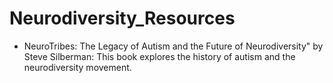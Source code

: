 # Neurodiversity_Resources

- NeuroTribes: The Legacy of Autism and the Future of Neurodiversity" by Steve Silberman: This book explores the history of autism and the neurodiversity movement.

